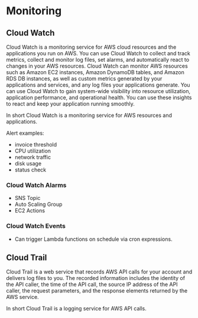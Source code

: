 # Monitoring

## Cloud Watch

Cloud Watch is a monitoring service for AWS cloud resources and the applications you run on AWS. You can use Cloud Watch to collect and track metrics, collect and monitor log files, set alarms, and automatically react to changes in your AWS resources. Cloud Watch can monitor AWS resources such as Amazon EC2 instances, Amazon DynamoDB tables, and Amazon RDS DB instances, as well as custom metrics generated by your applications and services, and any log files your applications generate. You can use Cloud Watch to gain system-wide visibility into resource utilization, application performance, and operational health. You can use these insights to react and keep your application running smoothly.

In short Cloud Watch is a monitoring service for AWS resources and applications.

Alert examples:

- invoice threshold
- CPU utilization
- network traffic
- disk usage
- status check

### Cloud Watch Alarms

- SNS Topic
- Auto Scaling Group
- EC2 Actions

### Cloud Watch Events

- Can trigger Lambda functions on schedule via cron expressions.

## Cloud Trail

Cloud Trail is a web service that records AWS API calls for your account and delivers log files to you. The recorded information includes the identity of the API caller, the time of the API call, the source IP address of the API caller, the request parameters, and the response elements returned by the AWS service.

In short Cloud Trail is a logging service for AWS API calls.
